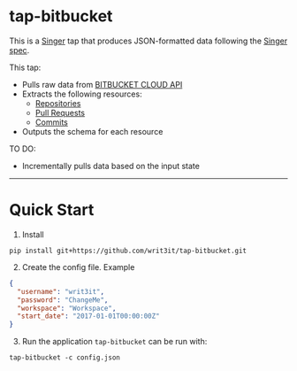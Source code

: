 # tap-bitbucket

This is a [Singer](https://singer.io) tap that produces JSON-formatted data
following the [Singer
spec](https://github.com/singer-io/getting-started/blob/master/SPEC.md).

This tap:

- Pulls raw data from [BITBUCKET CLOUD API](https://developer.atlassian.com/cloud/bitbucket/rest/intro/)
- Extracts the following resources:
  - [Repositories](https://developer.atlassian.com/cloud/bitbucket/rest/api-group-repositories/#api-repositories-workspace-get)
  - [Pull Requests](https://developer.atlassian.com/cloud/bitbucket/rest/api-group-pullrequests/#api-repositories-workspace-repo-slug-pullrequests-get)
  - [Commits](https://developer.atlassian.com/cloud/bitbucket/rest/api-group-pullrequests/#api-repositories-workspace-repo-slug-pullrequests-pull-request-id-commits-get)
- Outputs the schema for each resource

TO DO:
- Incrementally pulls data based on the input state

---

# Quick Start

1. Install
```commandline
pip install git+https://github.com/writ3it/tap-bitbucket.git
```
2. Create the config file. Example
```json
{
  "username": "writ3it",
  "password": "ChangeMe",
  "workspace": "Workspace",
  "start_date": "2017-01-01T00:00:00Z"
}
```
3. Run the application `tap-bitbucket` can be run with:
```commandline
tap-bitbucket -c config.json
```

